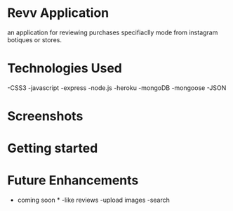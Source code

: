 # Revv Application
an application for reviewing purchases specifiaclly mode from instagram botiques or stores. 

# Technologies Used
-CSS3
-javascript
-express
-node.js
-heroku
-mongoDB
-mongoose
-JSON


# Screenshots 


# Getting started


# Future Enhancements

* coming soon *
-like reviews
-upload images
-search